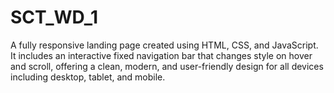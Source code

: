 # SCT_WD_1
A fully responsive landing page created using HTML, CSS, and JavaScript. It includes an interactive fixed navigation bar that changes style on hover and scroll, offering a clean, modern, and user-friendly design for all devices including desktop, tablet, and mobile.

